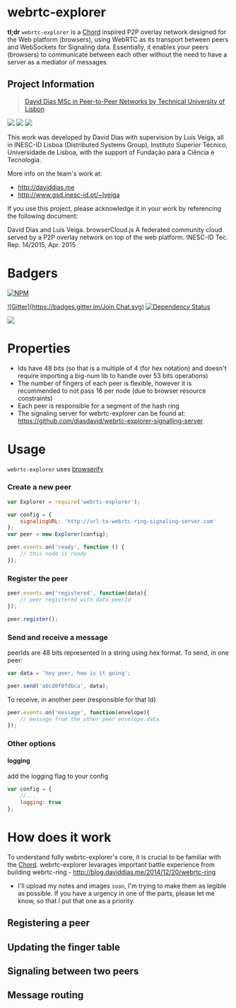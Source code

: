 webrtc-explorer
=======================================

**tl;dr** `webrtc-explorer` is a [Chord][chord-paper] inspired P2P overlay network designed for the Web platform (browsers), using WebRTC as its transport between peers and WebSockets for Signaling data. Essentially, it enables your peers (browsers) to communicate between each other without the need to have a server as a mediator of messages.

## Project Information

> [David Dias MSc in Peer-to-Peer Networks by Technical University of Lisbon](https://github.com/diasdavid/browserCloudjs#research-and-development)

[![](https://img.shields.io/badge/INESC-GSD-brightgreen.svg?style=flat-square)](http://www.gsd.inesc-id.pt/) [![](https://img.shields.io/badge/TÉCNICO-LISBOA-blue.svg?style=flat-square)](http://tecnico.ulisboa.pt/) [![](https://img.shields.io/badge/project-browserCloudjs-blue.svg?style=flat-square)](https://github.com/diasdavid/browserCloudjs)

This work was developed by David Dias with supervision by Luís Veiga, all in INESC-ID Lisboa (Distributed Systems Group), Instituto Superior Técnico, Universidade de Lisboa, with the support of Fundação para a Ciência e Tecnologia. 

More info on the team's work at: 
- http://daviddias.me
- http://www.gsd.inesc-id.pt/~lveiga

If you use this project, please acknowledge it in your work by referencing the following document:

David Dias and Luís Veiga. browserCloud.js A federated community cloud served by a P2P overlay network on top of the web platform. INESC-ID Tec. Rep. 14/2015, Apr. 2015

# Badgers
[![NPM](https://nodei.co/npm/webrtc-explorer.png?downloads=true&stars=true)](https://nodei.co/npm/webrtc-explorer/)

[![Gitter](https://badges.gitter.im/Join Chat.svg)](https://gitter.im/diasdavid/webrtc-explorer?utm_source=badge&utm_medium=badge&utm_campaign=pr-badge) 
[![Dependency Status](https://david-dm.org/diasdavid/webrtc-explorer.svg)](https://david-dm.org/diasdavid/webrtc-explorer)

[![](https://cldup.com/pgZbzoshyV-3000x3000.png)](http://www.gsd.inesc-id.pt/)

# Properties

- Ids have 48 bits (so that is a multiple of 4 (for hex notation) and doesn't require importing a big-num lib to handle over 53 bits operations)
- The number of fingers of each peer is flexible, however it is recommended to not pass 16 per node (due to browser resource constraints)
- Each peer is responsible for a segment of the hash ring
- The signaling server for webrtc-explorer can be found at: https://github.com/diasdavid/webrtc-explorer-signalling-server

# Usage

`webrtc-explorer` uses [browserify](http://browserify.org)

### Create a new peer

```javascript
var Explorer = require('webrtc-explorer');

var config = {
    signalingURL: 'http://url-to-webrtc-ring-signaling-server.com'
};
var peer = new Explorer(config);

peer.events.on('ready', function () {
    // this node is ready
});
```

### Register the peer

```javascript
peer.events.on('registered', function(data){
    // peer registered with data.peerId
});

peer.register();
```

### Send and receive a message

peerIds are 48 bits represented in a string using hex format. To send, in one peer:

```javascript
var data = 'hey peer, how is it going';

peer.send('abcd0f0fdbca', data);
```

To receive, in another peer (responsible for that Id)

```javascript
peer.events.on('message', function(envelope){
    // message from the other peer envelope.data
});
```

### Other options

#### logging

  add the logging flag to your config

```javascript
var config = {
    //...
    logging: true
};
```

# How does it work

To understand fully webrtc-explorer's core, it is crucial to be familiar with the [Chord][chord-paper]. webrtc-explorer levarages important battle experience from building webrtc-ring - http://blog.daviddias.me/2014/12/20/webrtc-ring

* I'll upload my notes and images `soon`, I'm trying to make them as legible as possible. If you have a urgency in one of the parts, please let me know, so that I put that one as a priority.

## Registering a peer

## Updating the finger table

## Signaling between two peers

## Message routing






[chord-paper]: http://pdos.csail.mit.edu/papers/chord:sigcomm01/chord_sigcomm.pdf
